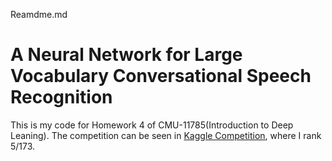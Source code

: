 Reamdme.md

# A Neural Network for Large Vocabulary Conversational Speech Recognition

This is my code for Homework 4 of CMU-11785(Introduction to Deep Leaning). The competition can be seen in [Kaggle Competition](https://www.kaggle.com/c/11785-fall19-hw4p2/overview), where I rank 5/173.
